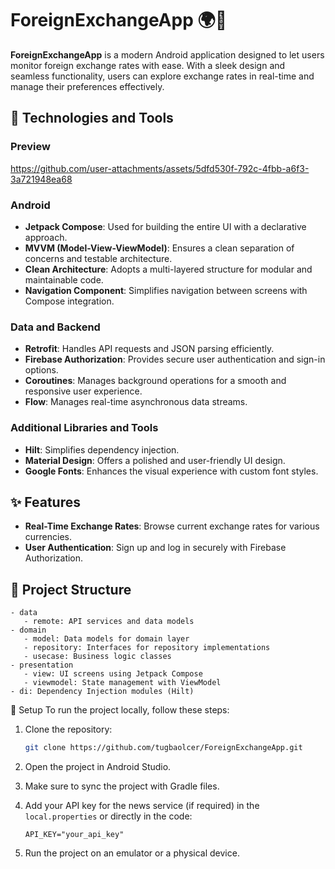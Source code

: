 # ForeignExchangeApp 🌍💱

**ForeignExchangeApp** is a modern Android application designed to let users monitor foreign exchange rates with ease. With a sleek design and seamless functionality, users can explore exchange rates in real-time and manage their preferences effectively.

## 🚀 Technologies and Tools

### Preview



https://github.com/user-attachments/assets/5dfd530f-792c-4fbb-a6f3-3a721948ea68



### Android
- **Jetpack Compose**: Used for building the entire UI with a declarative approach.
- **MVVM (Model-View-ViewModel)**: Ensures a clean separation of concerns and testable architecture.
- **Clean Architecture**: Adopts a multi-layered structure for modular and maintainable code.
- **Navigation Component**: Simplifies navigation between screens with Compose integration.

### Data and Backend
- **Retrofit**: Handles API requests and JSON parsing efficiently.
- **Firebase Authorization**: Provides secure user authentication and sign-in options.
- **Coroutines**: Manages background operations for a smooth and responsive user experience.
- **Flow**: Manages real-time asynchronous data streams.

### Additional Libraries and Tools
- **Hilt**: Simplifies dependency injection.
- **Material Design**: Offers a polished and user-friendly UI design.
- **Google Fonts**: Enhances the visual experience with custom font styles.

## ✨ Features
- **Real-Time Exchange Rates**: Browse current exchange rates for various currencies.
- **User Authentication**: Sign up and log in securely with Firebase Authorization.

## 📂 Project Structure
```plaintext
- data
   - remote: API services and data models
- domain
   - model: Data models for domain layer
   - repository: Interfaces for repository implementations
   - usecase: Business logic classes
- presentation
   - view: UI screens using Jetpack Compose
   - viewmodel: State management with ViewModel
- di: Dependency Injection modules (Hilt)

```
📲 Setup
To run the project locally, follow these steps:

1. Clone the repository:
   ```bash
   git clone https://github.com/tugbaolcer/ForeignExchangeApp.git
   ```

2. Open the project in Android Studio.

3. Make sure to sync the project with Gradle files.

4. Add your API key for the news service (if required) in the  `local.properties` or directly in the code:
     ```properties
   API_KEY="your_api_key"
   ```
5. Run the project on an emulator or a physical device.
